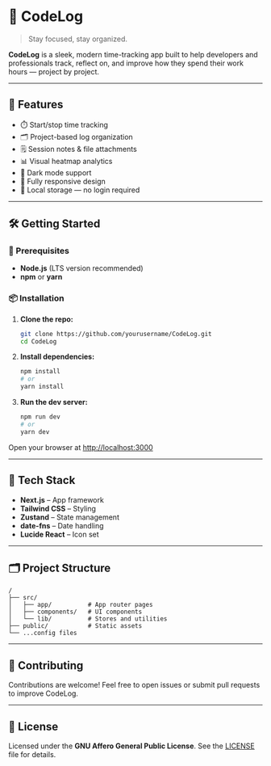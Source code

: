 # 📝 CodeLog

> Stay focused, stay organized.

**CodeLog** is a sleek, modern time-tracking app built to help developers and professionals track, reflect on, and improve how they spend their work hours — project by project.

---

## 🚀 Features

* ⏱️ Start/stop time tracking
* 🗂️ Project-based log organization
* 🗒️ Session notes & file attachments
* 📊 Visual heatmap analytics
* 🌙 Dark mode support
* 📱 Fully responsive design
* 💾 Local storage — no login required

---

## 🛠️ Getting Started

### 🔧 Prerequisites

* **Node.js** (LTS version recommended)
* **npm** or **yarn**

### 📦 Installation

1. **Clone the repo:**

   ```bash
   git clone https://github.com/yourusername/CodeLog.git
   cd CodeLog
   ```

2. **Install dependencies:**

   ```bash
   npm install
   # or
   yarn install
   ```

3. **Run the dev server:**

   ```bash
   npm run dev
   # or
   yarn dev
   ```

Open your browser at [http://localhost:3000](http://localhost:3000)

---

## 🧱 Tech Stack

* **Next.js** – App framework
* **Tailwind CSS** – Styling
* **Zustand** – State management
* **date-fns** – Date handling
* **Lucide React** – Icon set

---

## 🗂 Project Structure

```
/
├── src/
│   ├── app/          # App router pages
│   ├── components/   # UI components
│   └── lib/          # Stores and utilities
├── public/           # Static assets
└── ...config files
```

---

## 🤝 Contributing

Contributions are welcome! Feel free to open issues or submit pull requests to improve CodeLog.

---

## 📄 License

Licensed under the **GNU Affero General Public License**. See the [LICENSE](LICENSE) file for details.
